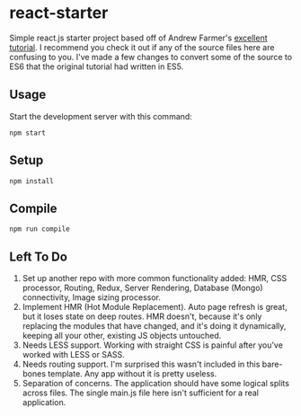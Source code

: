 react-starter
===

Simple react.js starter project based off of Andrew Farmer's [excellent
tutorial](https://github.com/ahfarmer/minimal-react-starter). I recommend you
check it out if any of the source files here are confusing to you. I've made a
few changes to convert some of the source to ES6 that the original tutorial
had written in ES5.


Usage
---
 
Start the development server with this command:
 
```
npm start
```

 
Setup
---
 
```
npm install
```


Compile
---
 
```
npm run compile
```


Left To Do
---

1. Set up another repo with more common functionality added: HMR, CSS processor, Routing, Redux, Server
Rendering, Database (Mongo) connectivity, Image sizing processor.
2. Implement HMR (Hot Module Replacement). Auto page refresh is great, but it loses state on deep routes.
HMR doesn't, because it's only replacing the modules that have changed, and it's doing it dynamically,
keeping all your other, existing JS objects untouched.
3. Needs LESS support. Working with straight CSS is painful after you've worked with LESS or SASS.
4. Needs routing support. I'm surprised this wasn't included in this bare-bones template. Any app without
it is pretty useless.
5. Separation of concerns. The application should have some logical splits across files. The single main.js
file here isn't sufficient for a real application.